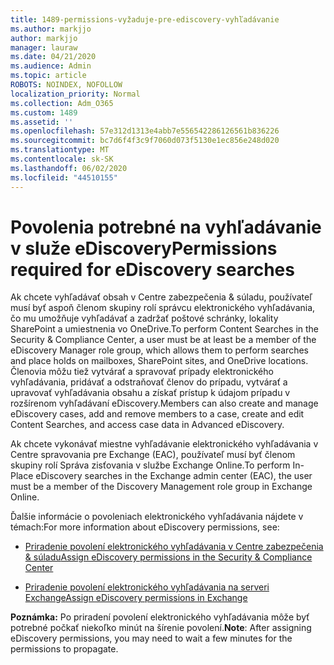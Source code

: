 ```yaml
---
title: 1489-permissions-vyžaduje-pre-ediscovery-vyhľadávanie
ms.author: markjjo
author: markjjo
manager: lauraw
ms.date: 04/21/2020
ms.audience: Admin
ms.topic: article
ROBOTS: NOINDEX, NOFOLLOW
localization_priority: Normal
ms.collection: Adm_O365
ms.custom: 1489
ms.assetid: ''
ms.openlocfilehash: 57e312d1313e4abb7e556542286126561b836226
ms.sourcegitcommit: bc7d6f4f3c9f7060d073f5130e1ec856e248d020
ms.translationtype: MT
ms.contentlocale: sk-SK
ms.lasthandoff: 06/02/2020
ms.locfileid: "44510155"
---
```

# <a name="permissions-required-for-ediscovery-searches"></a><span data-ttu-id="b524c-102">Povolenia potrebné na vyhľadávanie v služe eDiscovery</span><span class="sxs-lookup"><span data-stu-id="b524c-102">Permissions required for eDiscovery searches</span></span>

<span data-ttu-id="b524c-103">Ak chcete vyhľadávať obsah v Centre zabezpečenia & súladu, používateľ musí byť aspoň členom skupiny rolí správcu elektronického vyhľadávania, čo mu umožňuje vyhľadávať a zadržať poštové schránky, lokality SharePoint a umiestnenia vo OneDrive.</span><span class="sxs-lookup"><span data-stu-id="b524c-103">To perform Content Searches in the Security & Compliance Center, a user must be at least be a member of the eDiscovery Manager role group, which allows them to perform searches and place holds on mailboxes, SharePoint sites, and OneDrive locations.</span></span> <span data-ttu-id="b524c-104">Členovia môžu tiež vytvárať a spravovať prípady elektronického vyhľadávania, pridávať a odstraňovať členov do prípadu, vytvárať a upravovať vyhľadávania obsahu a získať prístup k údajom prípadu v rozšírenom vyhľadávaní eDiscovery.</span><span class="sxs-lookup"><span data-stu-id="b524c-104">Members can also create and manage eDiscovery cases, add and remove members to a case, create and edit Content Searches, and access case data in Advanced eDiscovery.</span></span>

<span data-ttu-id="b524c-105">Ak chcete vykonávať miestne vyhľadávanie elektronického vyhľadávania v Centre spravovania pre Exchange (EAC), používateľ musí byť členom skupiny rolí Správa zisťovania v službe Exchange Online.</span><span class="sxs-lookup"><span data-stu-id="b524c-105">To perform In-Place eDiscovery searches in the Exchange admin center (EAC), the user must be a member of the Discovery Management role group in Exchange Online.</span></span>

<span data-ttu-id="b524c-106">Ďalšie informácie o povoleniach elektronického vyhľadávania nájdete v témach:</span><span class="sxs-lookup"><span data-stu-id="b524c-106">For more information about eDiscovery permissions, see:</span></span> 

- [<span data-ttu-id="b524c-107">Priradenie povolení elektronického vyhľadávania v Centre zabezpečenia & súladu</span><span class="sxs-lookup"><span data-stu-id="b524c-107">Assign eDiscovery permissions in the Security & Compliance Center</span></span>](https://docs.microsoft.com/microsoft-365/compliance/assign-ediscovery-permissions)

- [<span data-ttu-id="b524c-108">Priradenie povolení elektronického vyhľadávania na serveri Exchange</span><span class="sxs-lookup"><span data-stu-id="b524c-108">Assign eDiscovery permissions in Exchange</span></span>](https://docs.microsoft.com/exchange/security-and-compliance/in-place-ediscovery/assign-ediscovery-permissions)

<span data-ttu-id="b524c-109">**Poznámka:** Po priradení povolení elektronického vyhľadávania môže byť potrebné počkať niekoľko minút na šírenie povolení.</span><span class="sxs-lookup"><span data-stu-id="b524c-109">**Note**: After assigning eDiscovery permissions, you may need to wait a few minutes for the permissions to propagate.</span></span>
